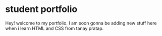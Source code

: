 # student portfolio

Hey! welcome to my portfolio. 
I am soon gonna be adding new stuff here when i learn HTML and CSS from tanay pratap.
